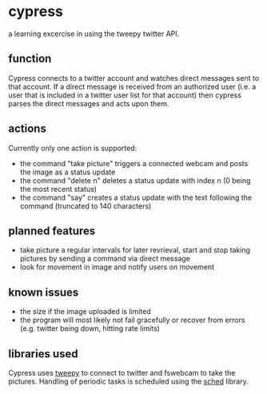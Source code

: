 # cypress

a learning excercise in using the tweepy twitter API.

## function

Cypress connects to a twitter account and watches direct messages sent to that account. If a direct message is received from an authorized user (i.e. a user that is included in a twitter user list for that account) then cypress parses the direct messages and acts upon them.

## actions

Currently only one action is supported:
- the command "take picture" triggers a connected webcam and posts the image as a status update
- the command "delete n" deletes a status update with index n (0 being the most recent status)
- the command "say" creates a status update with the text following the command (truncated to 140 characters)

## planned features
- take picture a regular intervals for later revrieval, start and stop taking pictures by sending a command via direct message
- look for movement in image and notify users on movement

## known issues
- the size if the image uploaded is limited
- the program will most likely not fail gracefully or recover from errors (e.g. twitter being down, hitting rate limits)

## libraries used

Cypress uses [tweepy](https://tweepy.readthedocs.org/en/v3.5.0/) to connect to twitter and fswebcam to take the pictures. Handling of periodic tasks is scheduled using the [sched](https://docs.python.org/2/library/sched.html) library.
